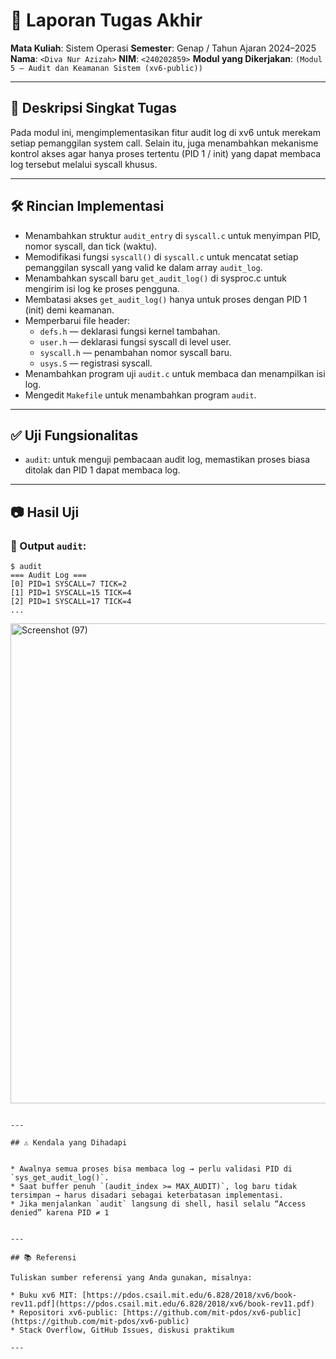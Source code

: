 # 📝 Laporan Tugas Akhir

**Mata Kuliah**: Sistem Operasi
**Semester**: Genap / Tahun Ajaran 2024–2025
**Nama**: `<Diva Nur Azizah>`
**NIM**: `<240202859>`
**Modul yang Dikerjakan**:
`(Modul 5 – Audit dan Keamanan Sistem (xv6-public))`

---

## 📌 Deskripsi Singkat Tugas


  Pada modul ini, mengimplementasikan fitur audit log di xv6 untuk merekam setiap pemanggilan system call.
Selain itu, juga menambahkan mekanisme kontrol akses agar hanya proses tertentu (PID 1 / init) yang dapat membaca log tersebut melalui syscall khusus.

---


## 🛠️ Rincian Implementasi


* Menambahkan struktur `audit_entry` di `syscall.c` untuk menyimpan PID, nomor syscall, dan tick (waktu).
* Memodifikasi fungsi `syscall()` di `syscall.c` untuk mencatat setiap pemanggilan syscall yang valid ke dalam array `audit_log`.
* Menambahkan syscall baru `get_audit_log()` di sysproc.c untuk mengirim isi log ke proses pengguna.
* Membatasi akses `get_audit_log()` hanya untuk proses dengan PID 1 (init) demi keamanan.
* Memperbarui file header:
  * `defs.h` — deklarasi fungsi kernel tambahan.
  * `user.h` — deklarasi fungsi syscall di level user.
  * `syscall.h` — penambahan nomor syscall baru.
  * `usys.S` — registrasi syscall.
*  Menambahkan program uji `audit.c` untuk membaca dan menampilkan isi log.
*  Mengedit `Makefile` untuk menambahkan program `audit`.


---

## ✅ Uji Fungsionalitas


* `audit`: untuk menguji pembacaan audit log, memastikan proses biasa ditolak dan PID 1 dapat membaca log.

---

## 📷 Hasil Uji


### 📍 Output `audit`:

```
$ audit
=== Audit Log ===
[0] PID=1 SYSCALL=7 TICK=2
[1] PID=1 SYSCALL=15 TICK=4
[2] PID=1 SYSCALL=17 TICK=4
...
```

<img width="1366" height="768" alt="Screenshot (97)" src="https://github.com/user-attachments/assets/db6bde37-e3a4-449e-a372-6a5fd88d01cf" />

```

---

## ⚠️ Kendala yang Dihadapi


* Awalnya semua proses bisa membaca log → perlu validasi PID di `sys_get_audit_log()`.
* Saat buffer penuh `(audit_index >= MAX_AUDIT)`, log baru tidak tersimpan → harus disadari sebagai keterbatasan implementasi.
* Jika menjalankan `audit` langsung di shell, hasil selalu “Access denied” karena PID ≠ 1


---

## 📚 Referensi

Tuliskan sumber referensi yang Anda gunakan, misalnya:

* Buku xv6 MIT: [https://pdos.csail.mit.edu/6.828/2018/xv6/book-rev11.pdf](https://pdos.csail.mit.edu/6.828/2018/xv6/book-rev11.pdf)
* Repositori xv6-public: [https://github.com/mit-pdos/xv6-public](https://github.com/mit-pdos/xv6-public)
* Stack Overflow, GitHub Issues, diskusi praktikum

---
